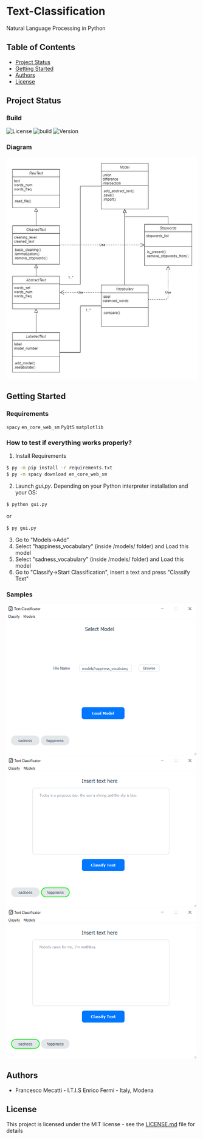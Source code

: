 # Text-Classification
Natural Language Processing in Python


## Table of Contents
* [Project Status](#project-status)
* [Getting Started](#getting-started)
* [Authors](#authors)
* [License](#license)

## Project Status

### Build

![License](https://img.shields.io/badge/license-MIT-brightgreen) ![build](https://img.shields.io/badge/build-passed-brightgreen) ![Version](https://img.shields.io/badge/version-2.0.0-blue)


### Diagram

![Diagram](Diagram.jpg)


## Getting Started

### Requirements

`spacy`
`en_core_web_sm`
`PyQt5`
`matplotlib`

### How to test if everything works properly?

1. Install Requirements
  ```sh
  $ py -m pip install -r requirements.txt
  $ py -m spacy download en_core_web_sm
  ```
2. Launch *gui.py*.
  Depending on your Python interpreter installation and your OS:

  ```sh
  $ python gui.py
  ```
  or

  ```sh
  $ py gui.py
  ```
3. Go to "Models->Add"
4. Select "happiness_vocabulary" (inside /models/ folder) and Load this model
5. Select "sadness_vocabulary" (inside /models/ folder) and Load this model
6. Go to "Classify->Start Classification", insert a text and press "Classify Text"

### Samples

<kbd><img src="Sample1.png" width=500 /></kbd>
<kbd><img src="Sample2.png" width=500 /></kbd>
<kbd><img src="Sample3.png" width=500 /></kbd>

## Authors

 - Francesco Mecatti - I.T.I.S Enrico Fermi - Italy, Modena

## License
This project is licensed under the MIT license - see the [LICENSE.md](license.md) file for details
